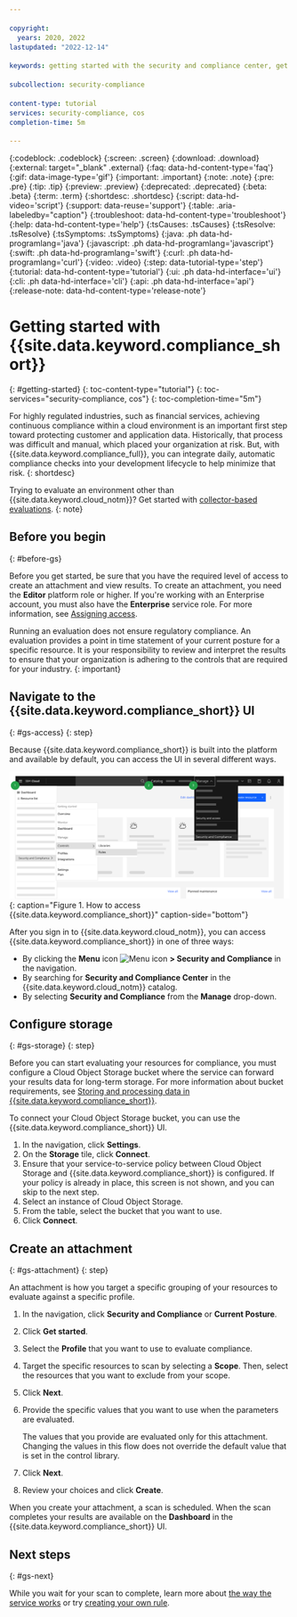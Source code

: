 ```yaml
---

copyright:
  years: 2020, 2022
lastupdated: "2022-12-14"

keywords: getting started with the security and compliance center, get started, security, compliance

subcollection: security-compliance

content-type: tutorial
services: security-compliance, cos
completion-time: 5m

---
```


{:codeblock: .codeblock}
{:screen: .screen}
{:download: .download}
{:external: target="_blank" .external}
{:faq: data-hd-content-type='faq'}
{:gif: data-image-type='gif'}
{:important: .important}
{:note: .note}
{:pre: .pre}
{:tip: .tip}
{:preview: .preview}
{:deprecated: .deprecated}
{:beta: .beta}
{:term: .term}
{:shortdesc: .shortdesc}
{:script: data-hd-video='script'}
{:support: data-reuse='support'}
{:table: .aria-labeledby="caption"}
{:troubleshoot: data-hd-content-type='troubleshoot'}
{:help: data-hd-content-type='help'}
{:tsCauses: .tsCauses}
{:tsResolve: .tsResolve}
{:tsSymptoms: .tsSymptoms}
{:java: .ph data-hd-programlang='java'}
{:javascript: .ph data-hd-programlang='javascript'}
{:swift: .ph data-hd-programlang='swift'}
{:curl: .ph data-hd-programlang='curl'}
{:video: .video}
{:step: data-tutorial-type='step'}
{:tutorial: data-hd-content-type='tutorial'}
{:ui: .ph data-hd-interface='ui'}
{:cli: .ph data-hd-interface='cli'}
{:api: .ph data-hd-interface='api'}
{:release-note: data-hd-content-type='release-note'}

# Getting started with {{site.data.keyword.compliance_short}}
{: #getting-started}
{: toc-content-type="tutorial"}
{: toc-services="security-compliance, cos"}
{: toc-completion-time="5m"}

For highly regulated industries, such as financial services, achieving continuous compliance within a cloud environment is an important first step toward protecting customer and application data. Historically, that process was difficult and manual, which placed your organization at risk. But, with {{site.data.keyword.compliance_full}}, you can integrate daily, automatic compliance checks into your development lifecycle to help minimize that risk.
{: shortdesc}

Trying to evaluate an environment other than {{site.data.keyword.cloud_notm}}? Get started with [collector-based evaluations](/docs/security-compliance?topic=security-compliance-collector). 
{: note}


## Before you begin
{: #before-gs}

Before you get started, be sure that you have the required level of access to create an attachment and view results. To create an attachment, you need the **Editor** platform role or higher. If you're working with an Enterprise account, you must also have the **Enterprise** service role. For more information, see [Assigning access](/docs/security-compliance?topic=security-compliance-access-management). 

Running an evaluation does not ensure regulatory compliance. An evaluation provides a point in time statement of your current posture for a specific resource. It is your responsibility to review and interpret the results to ensure that your organization is adhering to the controls that are required for your industry. 
{: important}


## Navigate to the {{site.data.keyword.compliance_short}} UI
{: #gs-access}
{: step}

Because {{site.data.keyword.compliance_short}} is built into the platform and available by default, you can access the UI in several different ways.


![The diagram shows the three different ways in which you can access the Security and Compliance Center UI.](images/get-started-ui.svg){: caption="Figure 1. How to access {{site.data.keyword.compliance_short}}" caption-side="bottom"}


After you sign in to {{site.data.keyword.cloud_notm}}, you can access {{site.data.keyword.compliance_short}} in one of three ways:

* By clicking the **Menu** icon ![Menu icon](../icons/icon_hamburger.svg) **> Security and Compliance** in the navigation.
* By searching for **Security and Compliance Center** in the {{site.data.keyword.cloud_notm}} catalog.
* By selecting **Security and Compliance** from the **Manage** drop-down.

## Configure storage
{: #gs-storage}
{: step}

Before you can start evaluating your resources for compliance, you must configure a Cloud Object Storage bucket where the service can forward your results data for long-term storage. For more information about bucket requirements, see [Storing and processing data in {{site.data.keyword.compliance_short}}](/docs/security-compliance?topic=security-compliance-storage).

To connect your Cloud Object Storage bucket, you can use the {{site.data.keyword.compliance_short}} UI.

1. In the navigation, click **Settings**.
2. On the **Storage** tile, click **Connect**.
3. Ensure that your service-to-service policy between Cloud Object Storage and {{site.data.keyword.compliance_short}} is configured. If your policy is already in place, this screen is not shown, and you can skip to the next step. 
4. Select an instance of Cloud Object Storage.
5. From the table, select the bucket that you want to use.
6. Click **Connect**.

## Create an attachment
{: #gs-attachment}
{: step}

An attachment is how you target a specific grouping of your resources to evaluate against a specific profile.

1. In the navigation, click **Security and Compliance** or **Current Posture**.
2. Click **Get started**.
3. Select the **Profile** that you want to use to evaluate compliance.
4. Target the specific resources to scan by selecting a **Scope**. Then, select the resources that you want to exclude from your scope.
5. Click **Next**.
6. Provide the specific values that you want to use when the parameters are evaluated. 

   The values that you provide are evaluated only for this attachment. Changing the values in this flow does not override the default value that is set in the control library.
   
7. Click **Next**.
8. Review your choices and click **Create**.


When you create your attachment, a scan is scheduled. When the scan completes your results are available on the **Dashboard** in the {{site.data.keyword.compliance_short}} UI.

## Next steps
{: #gs-next}

While you wait for your scan to complete, learn more about [the way the service works](/docs/security-compliance?topic=security-compliance-posture-management) or try [creating your own rule](/docs/security-compliance?topic=security-compliance-rules-define).



